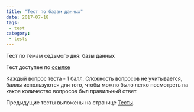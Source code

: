 ```yaml
---
title: "Тест по базам данных"
date: 2017-07-18
tags:
 - test
category:
 - tests
---
```


Тест по темам седьмого дня: базы данных

Тест доступен по [ссылке](https://goo.gl/forms/C3lOx4wJFUwpdKIR2)


Каждый вопрос теста - 1 балл.
Сложность вопросов не учитывается, баллы используются для того,
чтобы можно было легко посмотреть на какое количество вопросов был правильный ответ.

Предыдущие тесты выложены на странице [Тесты](https://pyneng.github.io/tests/).

